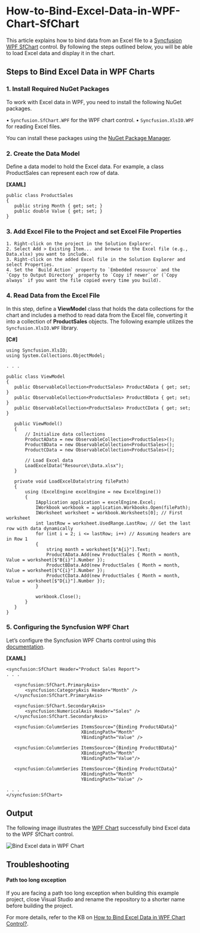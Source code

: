 # How-to-Bind-Excel-Data-in-WPF-Chart-SfChart

This article explains how to bind data from an Excel file to a [Syncfusion WPF SfChart]( https://www.syncfusion.com/wpf-controls/charts) control. By following the steps outlined below, you will be able to load Excel data and display it in the chart.

## Steps to Bind Excel Data in WPF Charts

### 1. Install Required NuGet Packages

To work with Excel data in WPF, you need to install the following NuGet packages.

•	`Syncfusion.SfChart.WPF` for the WPF chart control.
•	`Syncfusion.XlsIO.WPF` for reading Excel files.

You can install these packages using the [NuGet Package Manager](https://www.nuget.org/).


### 2. Create the Data Model

Define a data model to hold the Excel data. For example, a class ProductSales can represent each row of data.

**[XAML]**

 ```
public class ProductSales
{
    public string Month { get; set; }
    public double Value { get; set; }
} 
 ```
 

### 3. Add Excel File to the Project and set Excel File Properties

    1. Right-click on the project in the Solution Explorer.
    2. Select Add > Existing Item... and browse to the Excel file (e.g., Data.xlsx) you want to include.
    3. Right-click on the added Excel file in the Solution Explorer and select Properties.
    4. Set the `Build Action` property to `Embedded resource` and the `Copy to Output Directory` property to `Copy if newer` or (`Copy always` if you want the file copied every time you build).

### 4. Read Data from the Excel File

In this step, define a **ViewModel** class that holds the data collections for the chart and includes a method to read data from the Excel file, converting it into a collection of **ProductSales** objects. The following example utilizes the `Syncfusion.XlsIO.WPF` library.

**[C#]**

 ```
using Syncfusion.XlsIO;
using System.Collections.ObjectModel;

. . .

public class ViewModel
{
    public ObservableCollection<ProductSales> ProductAData { get; set; }
    public ObservableCollection<ProductSales> ProductBData { get; set; }
    public ObservableCollection<ProductSales> ProductCData { get; set; }

    public ViewModel()
    {
        // Initialize data collections
        ProductAData = new ObservableCollection<ProductSales>();
        ProductBData = new ObservableCollection<ProductSales>();
        ProductCData = new ObservableCollection<ProductSales>();
        
        // Load Excel data
        LoadExcelData("Resource\\Data.xlsx");
    }

    private void LoadExcelData(string filePath)
    {
        using (ExcelEngine excelEngine = new ExcelEngine())
        {
            IApplication application = excelEngine.Excel;
            IWorkbook workbook = application.Workbooks.Open(filePath);
            IWorksheet worksheet = workbook.Worksheets[0]; // First worksheet
            int lastRow = worksheet.UsedRange.LastRow; // Get the last row with data dynamically
            for (int i = 2; i <= lastRow; i++) // Assuming headers are in Row 1
            {
                string month = worksheet[$"A{i}"].Text;
                ProductAData.Add(new ProductSales { Month = month, Value = worksheet[$"B{i}"].Number });
                ProductBData.Add(new ProductSales { Month = month, Value = worksheet[$"C{i}"].Number });
                ProductCData.Add(new ProductSales { Month = month, Value = worksheet[$"D{i}"].Number });
            }
    
            workbook.Close();
        }
    }
}

 ```

### 5. Configuring the Syncfusion WPF Chart

Let’s configure the Syncfusion WPF Charts control using this [documentation](https://help.syncfusion.com/wpf/charts/getting-started).

**[XAML]**
 
 ```
<syncfusion:SfChart Header="Product Sales Report">
. . .

    <syncfusion:SfChart.PrimaryAxis>
        <syncfusion:CategoryAxis Header="Month" />
    </syncfusion:SfChart.PrimaryAxis>

    <syncfusion:SfChart.SecondaryAxis>
        <syncfusion:NumericalAxis Header="Sales" />
    </syncfusion:SfChart.SecondaryAxis>
    
    <syncfusion:ColumnSeries ItemsSource="{Binding ProductAData}" 
                             XBindingPath="Month" 
                             YBindingPath="Value" />

    <syncfusion:ColumnSeries ItemsSource="{Binding ProductBData}" 
                             XBindingPath="Month" 
                             YBindingPath="Value"/>

    <syncfusion:ColumnSeries ItemsSource="{Binding ProductCData}" 
                             XBindingPath="Month" 
                             YBindingPath="Value" />
    
. . .
</syncfusion:SfChart>

 ```

## Output

The following image illustrates the [WPF Chart]( https://help.syncfusion.com/cr/wpf/Syncfusion.UI.Xaml.Charts.SfChart.html) successfully bind Excel data to the WPF SfChart control.
 
 ![Bind Excel data in WPF Chart](https://support.syncfusion.com/kb/agent/attachment/article/18452/inline?token=eyJhbGciOiJodHRwOi8vd3d3LnczLm9yZy8yMDAxLzA0L3htbGRzaWctbW9yZSNobWFjLXNoYTI1NiIsInR5cCI6IkpXVCJ9.eyJpZCI6IjM0MDcwIiwib3JnaWQiOiIzIiwiaXNzIjoic3VwcG9ydC5zeW5jZnVzaW9uLmNvbSJ9.7YFfaueQm4BYLGMVmwvIvbP6AEpAtQ3e1zh8hkAGk2g)

 ## Troubleshooting

#### Path too long exception

If you are facing a path too long exception when building this example project, close Visual Studio and rename the repository to a shorter name before building the project.

For more details, refer to the KB on [How to Bind Excel Data in WPF Chart Control?](https://support.syncfusion.com/kb/article/18452/how-to-bind-excel-data-in-wpf-charts).
